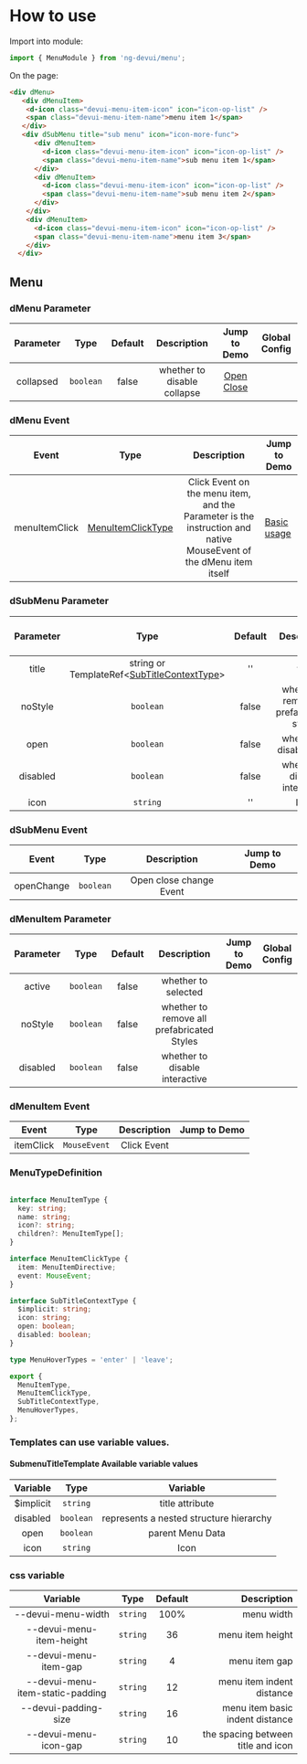 # How to use

Import into module:

```typescript
import { MenuModule } from 'ng-devui/menu';
```

On the page:

```html
<div dMenu>
   <div dMenuItem>
    <d-icon class="devui-menu-item-icon" icon="icon-op-list" />
    <span class="devui-menu-item-name">menu item 1</span>
   </div>
   <div dSubMenu title="sub menu" icon="icon-more-func">
      <div dMenuItem>
        <d-icon class="devui-menu-item-icon" icon="icon-op-list" />
        <span class="devui-menu-item-name">sub menu item 1</span>
      </div>
      <div dMenuItem>
        <d-icon class="devui-menu-item-icon" icon="icon-op-list" />
        <span class="devui-menu-item-name">sub menu item 2</span>
      </div>
    </div>
    <div dMenuItem>
      <d-icon class="devui-menu-item-icon" icon="icon-op-list" />
      <span class="devui-menu-item-name">menu item 3</span>
    </div>
  </div>
```

## Menu

### dMenu Parameter

|        Parameter        |                         Type                          |    Default    |                                                                                                                  Description                                                                                                                  | Jump to Demo                                                      |Global Config| 
| :----------------: | :----------------: | :---------------------------------------------------: | :--------: | :------------------------------------------------------------------------------------------------------------------------------------------------------------------------------------------------------------------------------------: | -------------------------------------------------------------- |
|      collapsed      |                       `boolean`                        |  false   |                                                                                    whether to disable collapse                                                                                    | [Open Close](demo#open-close)                                 |

### dMenu Event

|       Event       |                                   Type                                    |                                                                            Description                                                                            | Jump to Demo                    |
| :--------------: | :-----------------------------------------------------------------------: | :--------------------------------------------------------------------------------------------------------------------------------------------------------: | ---------------------------- |
|    menuItemClick    | [MenuItemClickType](#menutypeDefinition) | Click Event on the menu item, and the Parameter is the instruction and native MouseEvent of the dMenu item itself | [Basic usage](demo#basic-usage) |                                                                        | [Basic usage](demo#basic-usage) |


### dSubMenu Parameter

|        Parameter        |                         Type                          |    Default    |                                                                                                                  Description                                                                                                                  | Jump to Demo                                                      |Global Config| 
| :----------------: | :----------------: | :---------------------------------------------------: | :--------: | :------------------------------------------------------------------------------------------------------------------------------------------------------------------------------------------------------------------------------------: | -------------------------------------------------------------- |
|      title      |                       string or TemplateRef<[SubTitleContextType](#menutypeDefinition)>                       |  ''   |  title                                                                                   |                           |
|      noStyle      |                       `boolean`                        |  false   |  whether to remove all prefabricated styles                                                                                   |                                |
|      open      |                       `boolean`                        |  false   |  whether to disable open                                                                                  |                             |
|      disabled      |                       `boolean`                        |  false   |  whether to disable interactive                                                                              |                                |
|      icon      |                       `string`                        |  ''   |  Icon                                                                         |                               |

### dSubMenu Event

|       Event       |                                   Type                                    |                                                                            Description                                                                            | Jump to Demo                    |
| :--------------: | :-----------------------------------------------------------------------: | :--------------------------------------------------------------------------------------------------------------------------------------------------------: | ---------------------------- |
|    openChange    | `boolean` | Open close change Event |                                                                                                        |  |

### dMenuItem Parameter

|        Parameter        |                         Type                          |    Default    |                                                                                                                  Description                                                                                                                  | Jump to Demo                                                      |Global Config| 
| :----------------: | :----------------: | :---------------------------------------------------: | :--------: | :------------------------------------------------------------------------------------------------------------------------------------------------------------------------------------------------------------------------------------: | -------------------------------------------------------------- |
|      active      |                       `boolean`                       |  false   |  whether to selected                                                                                   |                           |
|      noStyle      |                       `boolean`                        |  false   |  whether to remove all prefabricated Styles                                                                                         |                                |
|      disabled      |                       `boolean`                        |  false   |  whether to disable interactive                                                                                          |                                |

### dMenuItem Event

|       Event       |                                   Type                                    |                                                                            Description                                                                            | Jump to Demo                    |
| :--------------: | :-----------------------------------------------------------------------: | :--------------------------------------------------------------------------------------------------------------------------------------------------------: | ---------------------------- |
|    itemClick    | `MouseEvent` | Click Event |                                                                                                        |  |



### MenuTypeDefinition

```typescript

interface MenuItemType {
  key: string;
  name: string;
  icon?: string;
  children?: MenuItemType[];
}

interface MenuItemClickType {
  item: MenuItemDirective;
  event: MouseEvent;
}

interface SubTitleContextType {
  $implicit: string;
  icon: string;
  open: boolean;
  disabled: boolean;
}

type MenuHoverTypes = 'enter' | 'leave';

export {
  MenuItemType,
  MenuItemClickType,
  SubTitleContextType,
  MenuHoverTypes,
};

```

### Templates can use variable values.

#### SubmenuTitleTemplate Available variable values

|        Variable        |    Type    |                   Variable                  |
| :----------------: | :--------: | :-----------------------------------------------: |
|       $implicit        |   `string`    |                title attribute                 |
|       disabled       |  `boolean`  |                 represents a nested structure hierarchy                  |
|       open       |   `boolean`    |                 parent Menu Data                  |
|   icon   |  `string`  |        Icon   |


### css variable

|        Variable        |    Type    |        Default    |          Description                    |
| :----------------: | :--------: | :---------------: |---------------------------------: |
|       --devui-menu-width        |   `string`    |      100%  |          menu width                 |
|       --devui-menu-item-height       |  `string`  |       36  |          menu item height                  |
|       --devui-menu-item-gap      |  `string`  |              4    |       menu item gap                    |
|       --devui-menu-item-static-padding       |   `string`    |   12  |     menu item indent distance                |
|   --devui-padding-size   |  `string`  |    16  |     menu item basic indent distance    |
|   --devui-menu-icon-gap  |  `string`  |     10  |   the spacing between title and icon   |
